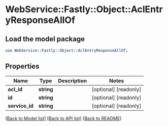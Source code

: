 # WebService::Fastly::Object::AclEntryResponseAllOf

## Load the model package
```perl
use WebService::Fastly::Object::AclEntryResponseAllOf;
```

## Properties
Name | Type | Description | Notes
------------ | ------------- | ------------- | -------------
**acl_id** | **string** |  | [optional] [readonly] 
**id** | **string** |  | [optional] [readonly] 
**service_id** | **string** |  | [optional] [readonly] 

[[Back to Model list]](../README.md#documentation-for-models) [[Back to API list]](../README.md#documentation-for-api-endpoints) [[Back to README]](../README.md)


